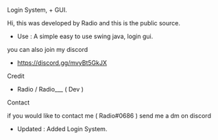 Login System, + GUI.

Hi, this was developed by Radio and this is the
public source.

* Use : A simple easy to use swing java, login gui.

you can also join my discord
* https://discord.gg/mvyBt5GkJX

Credit 

* Radio / Radio___ ( Dev )                       
                          
Contact 

if you would like to contact me ( Radio#0686 ) send me a dm
on discord
                                       
* Updated : Added Login System.
